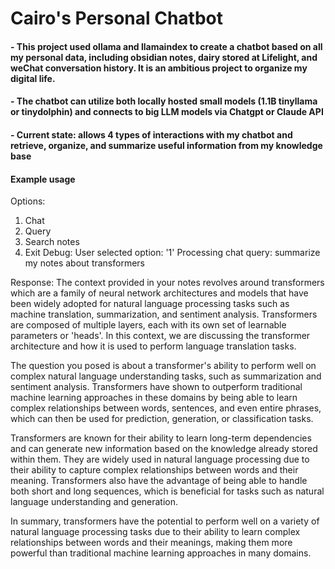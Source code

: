 # Cairo's Personal Chatbot 
#### - This project used ollama and llamaindex to create a chatbot based on all my personal data, including obsidian notes, dairy stored at Lifelight, and weChat conversation history. It is an ambitious project to organize my digital life.
#### - The chatbot can utilize both locally hosted small models (1.1B tinyllama or tinydolphin) and connects to big LLM models via Chatgpt or Claude API

#### - Current state: allows 4 types of interactions with my chatbot and retrieve, organize, and summarize useful information from my knowledge base

#### Example usage
Options:
1. Chat
2. Query
3. Search notes
4. Exit
Debug: User selected option: '1'
Processing chat query: summarize my notes about transformers

Response:  The context provided in your notes revolves around transformers which are a family of neural network architectures and models that have been widely adopted for natural language processing tasks such as machine translation, summarization, and sentiment analysis. Transformers are composed of multiple layers, each with its own set of learnable parameters or 'heads'. In this context, we are discussing the transformer architecture and how it is used to perform language translation tasks.

The question you posed is about a transformer's ability to perform well on complex natural language understanding tasks, such as summarization and sentiment analysis. Transformers have shown to outperform traditional machine learning approaches in these domains by being able to learn complex relationships between words, sentences, and even entire phrases, which can then be used for prediction, generation, or classification tasks.

Transformers are known for their ability to learn long-term dependencies and can generate new information based on the knowledge already stored within them. They are widely used in natural language processing due to their ability to capture complex relationships between words and their meaning. Transformers also have the advantage of being able to handle both short and long sequences, which is beneficial for tasks such as natural language understanding and generation.

In summary, transformers have the potential to perform well on a variety of natural language processing tasks due to their ability to learn complex relationships between words and their meanings, making them more powerful than traditional machine learning approaches in many domains.
